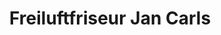 ---
title: "Freiluftfriseur Jan Carls"
url: /goettingen/freiluftfriseur-jan-carls/
shop: Friseur
---